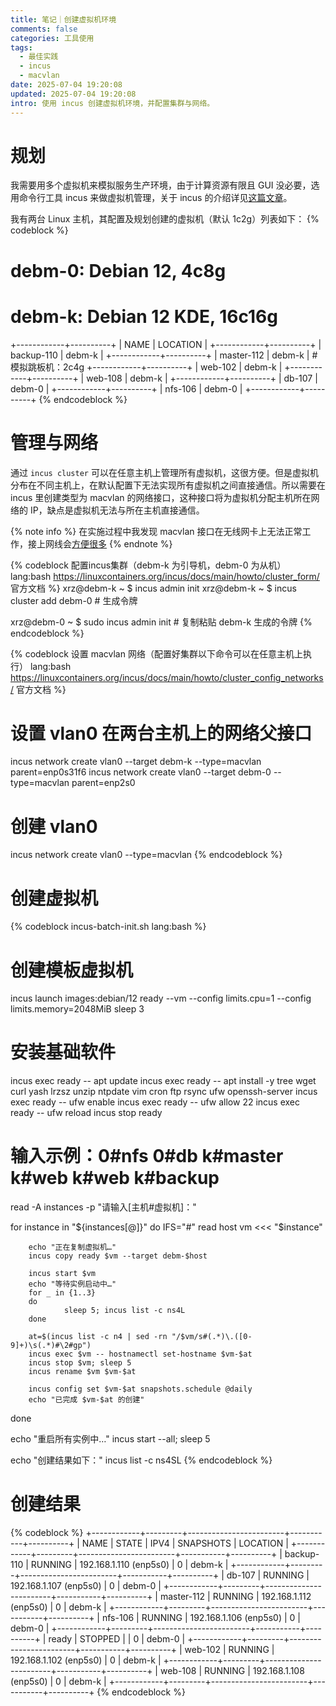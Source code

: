 ```yaml
---
title: 笔记｜创建虚拟机环境
comments: false
categories: 工具使用
tags:
  - 最佳实践
  - incus
  - macvlan
date: 2025-07-04 19:20:08
updated: 2025-07-04 19:20:08
intro: 使用 incus 创建虚拟机环境，并配置集群与网络。
---
```

# 规划
我需要用多个虚拟机来模拟服务生产环境，由于计算资源有限且 GUI 没必要，选用命令行工具 incus 来做虚拟机管理，关于 incus 的介绍详见[这篇文章](https://blog.icku.eu.org/2024/02/04/Incus手册/)。

我有两台 Linux 主机，其配置及规划创建的虚拟机（默认 1c2g）列表如下：
{% codeblock %}
# debm-0: Debian 12, 4c8g
# debm-k: Debian 12 KDE, 16c16g
+------------+----------+
|    NAME    | LOCATION |
+------------+----------+
| backup-110 | debm-k   |
+------------+----------+
| master-112 | debm-k   | # 模拟跳板机：2c4g
+------------+----------+
| web-102    | debm-k   |
+------------+----------+
| web-108    | debm-k   |
+------------+----------+
| db-107     | debm-0   |
+------------+----------+
| nfs-106    | debm-0   |
+------------+----------+
{% endcodeblock %}

# 管理与网络
通过 `incus cluster` 可以在任意主机上管理所有虚拟机，这很方便。但是虚拟机分布在不同主机上，在默认配置下无法实现所有虚拟机之间直接通信。所以需要在 incus 里创建类型为 macvlan 的网络接口，这种接口将为虚拟机分配主机所在网络的 IP，缺点是虚拟机无法与所在主机直接通信。

{% note info %}
在实施过程中我发现 macvlan 接口在无线网卡上无法正常工作，接上网线会[方便很多](https://discuss.linuxcontainers.org/t/instance-networking-across-cluster-members/21189/12)
{% endnote %}

{% codeblock 配置incus集群（debm-k 为引导机，debm-0 为从机） lang:bash https://linuxcontainers.org/incus/docs/main/howto/cluster_form/ 官方文档 %}
xrz@debm-k ~ $ incus admin init
xrz@debm-k ~ $ incus cluster add debm-0 # 生成令牌

xrz@debm-0 ~ $ sudo incus admin init    # 复制粘贴 debm-k 生成的令牌
{% endcodeblock %}

{% codeblock 设置 macvlan 网络（配置好集群以下命令可以在任意主机上执行） lang:bash https://linuxcontainers.org/incus/docs/main/howto/cluster_config_networks/ 官方文档 %}
# 设置 vlan0 在两台主机上的网络父接口
incus network create vlan0 --target debm-k --type=macvlan parent=enp0s31f6
incus network create vlan0 --target debm-0 --type=macvlan parent=enp2s0
# 创建 vlan0
incus network create vlan0 --type=macvlan
{% endcodeblock %}

# 创建虚拟机
{% codeblock incus-batch-init.sh lang:bash %}
# 创建模板虚拟机
incus launch images:debian/12 ready --vm --config limits.cpu=1 --config limits.memory=2048MiB
sleep 3

# 安装基础软件
incus exec ready -- apt update
incus exec ready -- apt install -y tree wget curl yash lrzsz unzip ntpdate vim cron ftp rsync ufw openssh-server
incus exec ready -- ufw enable
incus exec ready -- ufw allow 22
incus exec ready -- ufw reload
incus stop ready

# 输入示例：0#nfs 0#db k#master k#web k#web k#backup
read -A instances -p "请输入[主机#虚拟机]："

for instance in "${instances[@]}"
do
        IFS="#" read host vm <<< "$instance"
        
        echo "正在复制虚拟机…"
        incus copy ready $vm --target debm-$host
        
        incus start $vm
        echo "等待实例启动中…"
        for _ in {1..3}
        do
                sleep 5; incus list -c ns4L
        done
        
        at=$(incus list -c n4 | sed -rn "/$vm/s#(.*)\.([0-9]+)\s(.*)#\2#gp")
        incus exec $vm -- hostnamectl set-hostname $vm-$at
        incus stop $vm; sleep 5
        incus rename $vm $vm-$at
        
        incus config set $vm-$at snapshots.schedule @daily
        echo "已完成 $vm-$at 的创建"
done

echo "重启所有实例中…"
incus start --all; sleep 5

echo "创建结果如下："
incus list -c ns4SL
{% endcodeblock %}

# 创建结果
{% codeblock %}
+------------+---------+------------------------+-----------+----------+
|    NAME    |  STATE  |          IPV4          | SNAPSHOTS | LOCATION |
+------------+---------+------------------------+-----------+----------+
| backup-110 | RUNNING | 192.168.1.110 (enp5s0) | 0         | debm-k   |
+------------+---------+------------------------+-----------+----------+
| db-107     | RUNNING | 192.168.1.107 (enp5s0) | 0         | debm-0   |
+------------+---------+------------------------+-----------+----------+
| master-112 | RUNNING | 192.168.1.112 (enp5s0) | 0         | debm-k   |
+------------+---------+------------------------+-----------+----------+
| nfs-106    | RUNNING | 192.168.1.106 (enp5s0) | 0         | debm-0   |
+------------+---------+------------------------+-----------+----------+
| ready      | STOPPED |                        | 0         | debm-0   |
+------------+---------+------------------------+-----------+----------+
| web-102    | RUNNING | 192.168.1.102 (enp5s0) | 0         | debm-k   |
+------------+---------+------------------------+-----------+----------+
| web-108    | RUNNING | 192.168.1.108 (enp5s0) | 0         | debm-k   |
+------------+---------+------------------------+-----------+----------+
{% endcodeblock %}